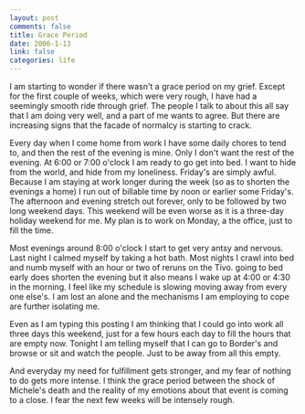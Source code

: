 ```yaml
--- 
layout: post
comments: false
title: Grace Period
date: 2006-1-13
link: false
categories: life
---
```

I am starting to wonder if there wasn't a grace period on my grief. Except for the first couple of weeks, which were very rough, I have had a seemingly smooth ride through grief. The people I talk to about this all say that I am doing very well, and a part of me wants to agree. But there are increasing signs that the facade of normalcy is starting to crack.

Every day when I come home from work I have some daily chores to tend to, and then the rest of the evening is mine. Only I don't want the rest of the evening. At 6:00 or 7:00 o'clock I am ready to go get into bed. I want to hide from the world, and hide from my loneliness. Friday's are simply awful. Because I am staying at work longer during the week (so as to shorten the evenings a home) I run out of billable time by noon or earlier some Friday's. The afternoon and evening stretch out forever, only to be followed by two long weekend days. This weekend will be even worse as it is a three-day holiday weekend for me. My plan is to work on Monday, a the office, just to fill the time.

Most evenings around 8:00 o'clock I start to get very antsy and nervous. Last night I calmed myself by taking a hot bath. Most nights I crawl into bed and numb myself with an  hour or two of reruns on the Tivo. going to bed early does shorten the evening but it also means I wake up at 4:00 or 4:30 in the morning. I feel like my schedule is slowing moving away from every one else's. I am lost an alone and the mechanisms I am employing to cope are further isolating me.

Even as I am typing this posting I am thinking that I could go into work all three days this weekend, just for a few hours each day to fill the hours that are empty now. Tonight I am telling myself that I can go to Border's and browse or sit and watch the people. Just to be away from all this empty.

And everyday my need for fulfillment gets stronger, and my fear of nothing to do gets more intense. I think the grace period between the shock of Michele's death and the reality of my emotions about that event is coming to a close. I fear the next few weeks will be intensely rough.
